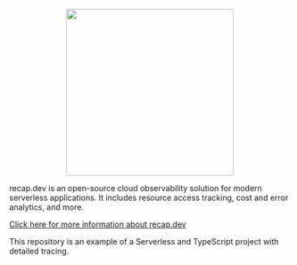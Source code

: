 <p align="center">
  <a href="https://github.com/ArsenyYankovsky/recap.dev-server" target="_blank" align="center">
    <img src="logo.svg" width="300">
  </a>
  <br />
</p>

recap.dev is an open-source cloud observability solution for modern serverless applications. It includes resource access tracking, cost and error analytics, and more.

[Click here for more information about recap.dev](https://github.com/infinite-cat/recap.dev-server)

This repository is an example of a Serverless and TypeScript project with detailed tracing.

